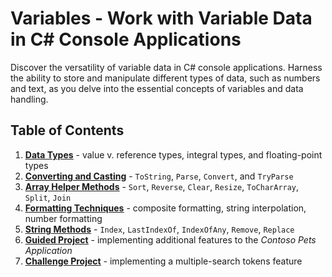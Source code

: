 # **Variables** - Work with Variable Data in C# Console Applications

Discover the versatility of variable data in C# console applications. Harness the ability to store and manipulate different types of data, such as numbers and text, as you delve into the essential concepts of variables and data handling.

## Table of Contents

1. [**<ins>Data Types</ins>**](01-choosing-data-types.md) - value v. reference types, integral types, and floating-point types
2. [**<ins>Converting and Casting</ins>**](02-converting-and-casting.md) - `ToString`, `Parse`, `Convert`, and `TryParse`
3. [**<ins>Array Helper Methods</ins>**](03-array-helper-methods.md) - `Sort`, `Reverse`, `Clear`, `Resize`, `ToCharArray`, `Split`, `Join`
4. [**<ins>Formatting Techniques</ins>**](04-formatting-techniques.md) - composite formatting, string interpolation, number formatting
5. [**<ins>String Methods</ins>**](05-string-methods.md) - `Index`, `LastIndexOf`, `IndexOfAny`, `Remove`, `Replace`
6. [**<ins>Guided Project</ins>**](06-guided-project.md) - implementing additional features to the *Contoso Pets Application*
7. [**<ins>Challenge Project</ins>**](07-challenge-project.md) - implementing a multiple-search tokens feature